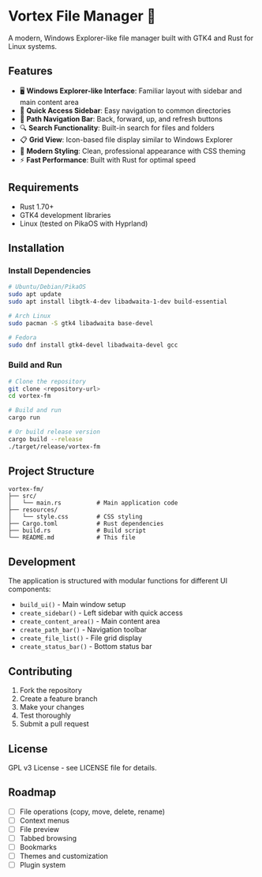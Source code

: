 # Vortex File Manager 🚀

A modern, Windows Explorer-like file manager built with GTK4 and Rust for Linux systems.

## Features

- 🖥️ **Windows Explorer-like Interface**: Familiar layout with sidebar and main content area
- 📁 **Quick Access Sidebar**: Easy navigation to common directories
- 🧭 **Path Navigation Bar**: Back, forward, up, and refresh buttons
- 🔍 **Search Functionality**: Built-in search for files and folders
- 📋 **Grid View**: Icon-based file display similar to Windows Explorer
- 🎨 **Modern Styling**: Clean, professional appearance with CSS theming
- ⚡ **Fast Performance**: Built with Rust for optimal speed

## Requirements

- Rust 1.70+
- GTK4 development libraries
- Linux (tested on PikaOS with Hyprland)

## Installation

### Install Dependencies

```bash
# Ubuntu/Debian/PikaOS
sudo apt update
sudo apt install libgtk-4-dev libadwaita-1-dev build-essential

# Arch Linux
sudo pacman -S gtk4 libadwaita base-devel

# Fedora
sudo dnf install gtk4-devel libadwaita-devel gcc
```

### Build and Run

```bash
# Clone the repository
git clone <repository-url>
cd vortex-fm

# Build and run
cargo run

# Or build release version
cargo build --release
./target/release/vortex-fm
```

## Project Structure

```
vortex-fm/
├── src/
│   └── main.rs          # Main application code
├── resources/
│   └── style.css        # CSS styling
├── Cargo.toml           # Rust dependencies
├── build.rs             # Build script
└── README.md            # This file
```

## Development

The application is structured with modular functions for different UI components:

- `build_ui()` - Main window setup
- `create_sidebar()` - Left sidebar with quick access
- `create_content_area()` - Main content area
- `create_path_bar()` - Navigation toolbar
- `create_file_list()` - File grid display
- `create_status_bar()` - Bottom status bar

## Contributing

1. Fork the repository
2. Create a feature branch
3. Make your changes
4. Test thoroughly
5. Submit a pull request

## License

GPL v3 License - see LICENSE file for details.

## Roadmap

- [ ] File operations (copy, move, delete, rename)
- [ ] Context menus
- [ ] File preview
- [ ] Tabbed browsing
- [ ] Bookmarks
- [ ] Themes and customization
- [ ] Plugin system